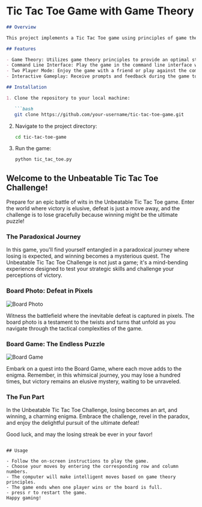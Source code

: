 # Tic Tac Toe Game with Game Theory

```markdown
## Overview

This project implements a Tic Tac Toe game using principles of game theory. The game is designed to provide an optimal strategy for both players, making it challenging and enjoyable.

## Features

- Game Theory: Utilizes game theory principles to provide an optimal strategy for both players.
- Command Line Interface: Play the game in the command line interface with simple and intuitive commands.
- Two Player Mode: Enjoy the game with a friend or play against the computer's intelligent moves.
- Interactive Gameplay: Receive prompts and feedback during the game to enhance the user experience.

## Installation

1. Clone the repository to your local machine:

   ```bash
   git clone https://github.com/your-username/tic-tac-toe-game.git
   ```

2. Navigate to the project directory:

   ```bash
   cd tic-tac-toe-game
   ```

3. Run the game:

   ```bash
   python tic_tac_toe.py
## Welcome to the Unbeatable Tic Tac Toe Challenge!

Prepare for an epic battle of wits in the Unbeatable Tic Tac Toe game. Enter the world where victory is elusive, defeat is just a move away, and the challenge is to lose gracefully because winning might be the ultimate puzzle!

### The Paradoxical Journey

In this game, you'll find yourself entangled in a paradoxical journey where losing is expected, and winning becomes a mysterious quest. The Unbeatable Tic Tac Toe Challenge is not just a game; it's a mind-bending experience designed to test your strategic skills and challenge your perceptions of victory.

### Board Photo: Defeat in Pixels

![Board Photo](https://github.com/perpendicooler/TIC-TAC-TOE./blob/main/Board.png)

Witness the battlefield where the inevitable defeat is captured in pixels. The board photo is a testament to the twists and turns that unfold as you navigate through the tactical complexities of the game.

### Board Game: The Endless Puzzle

![Board Game](https://github.com/perpendicooler/TIC-TAC-TOE./blob/main/gameplay-1.png)

Embark on a quest into the Board Game, where each move adds to the enigma. Remember, in this whimsical journey, you may lose a hundred times, but victory remains an elusive mystery, waiting to be unraveled.

### The Fun Part

In the Unbeatable Tic Tac Toe Challenge, losing becomes an art, and winning, a charming enigma. Embrace the challenge, revel in the paradox, and enjoy the delightful pursuit of the ultimate defeat!

Good luck, and may the losing streak be ever in your favor!


   ```

## Usage

- Follow the on-screen instructions to play the game.
- Choose your moves by entering the corresponding row and column numbers.
- The computer will make intelligent moves based on game theory principles.
- The game ends when one player wins or the board is full.
- press r to restart the game.
Happy gaming!

